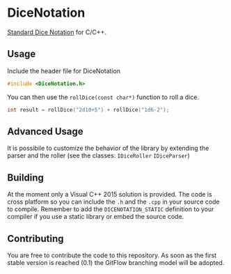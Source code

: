 # DiceNotation

[Standard Dice Notation](https://en.wikipedia.org/wiki/Dice_notation#Standard_notation) for C/C++.

## Usage

Include the header file for DiceNotation
```cpp
#include <DiceNotation.h>
```

You can then use the `rollDice(const char*)` function to roll a dice.
```cpp
int result = rollDice("2d10+5") + rollDice("1d6-2");
```

## Advanced Usage

It is possibile to customize the behavior of the library by extending the parser and the roller (see the classes: `IDiceRoller` `IDiceParser`)

## Building

At the moment only a Visual C++ 2015 solution is provided. The code is cross platform so you can include the `.h` and the `.cpp` in your source code to compile. Remember to add the `DICENOTATION_STATIC` definition to your compiler if you use a static library or embed the source code.

## Contributing

You are free to contribute the code to this repository. As soon as the first stable version is reached (0.1) the GitFlow branching model will be adopted.
